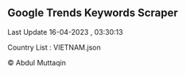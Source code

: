 

## Google Trends Keywords Scraper 
 
Last Update 16-04-2023 , 03:30:13

Country List :
VIETNAM.json



© Abdul Muttaqin 

